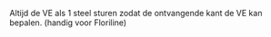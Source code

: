 Altijd de VE als 1 steel sturen zodat de ontvangende kant de VE kan bepalen. (handig voor Floriline)